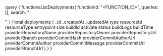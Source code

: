 query {
    functionsListDeployments(
        functionId: "<FUNCTION_ID>",
        queries: [],
        search: "<SEARCH>"
    ) {
        total
        deployments {
            _id
            _createdAt
            _updatedAt
            type
            resourceId
            resourceType
            entrypoint
            size
            buildId
            activate
            status
            buildLogs
            buildTime
            providerRepositoryName
            providerRepositoryOwner
            providerRepositoryUrl
            providerBranch
            providerCommitHash
            providerCommitAuthorUrl
            providerCommitAuthor
            providerCommitMessage
            providerCommitUrl
            providerBranchUrl
        }
    }
}
